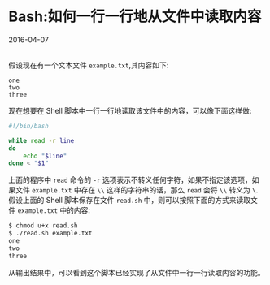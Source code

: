 # Bash:如何一行一行地从文件中读取内容              
2016-04-07   <br /><br />                
            
假设现在有一个文本文件 `example.txt`,其内容如下:                 
            
```
one 
two
three
```
现在想要在 Shell 脚本中一行一行地读取该文件中的内容，可以像下面这样做:    
     
```bash
#!/bin/bash

while read -r line
do
	echo "$line"
done < "$1"
```
上面的程序中 `read` 命令的 `-r` 选项表示不转义任何字符，如果不指定该选项，如果文件 `example.txt` 中存在 `\\` 这样的字符串的话，那么 `read` 会将 `\\` 转义为 `\`.        
假设上面的 Shell 脚本保存在文件 `read.sh` 中，则可以按照下面的方式来读取文件 `example.txt` 中的内容:              
           
```bash
$ chmod u+x read.sh
$ ./read.sh example.txt
one
two
three
```              
从输出结果中，可以看到这个脚本已经实现了从文件中一行一行读取内容的功能。                  


